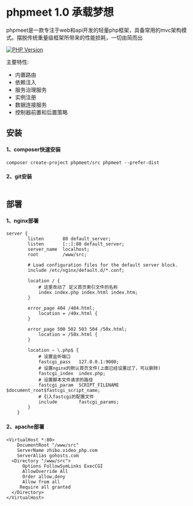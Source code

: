 phpmeet 1.0 承载梦想
===============
phpmeet是一款专注于web和api开发的轻量php框架，具备常用的mvc架构模式。摆脱传统重量级框架所带来的性能损耗，一切由简而出

[![PHP Version](https://img.shields.io/badge/php-%3E%3D7.0-8892BF.svg)](http://www.php.net/)

主要特性:
  + 内置路由
  + 依赖注入
  + 服务治理服务
  + 实例注册
  + 数据连接服务
  + 控制器前置和后置策略
  
## 安装
#### 1、composer快速安装
~~~
composer create-project phpmeet/src phpmeet --prefer-dist
~~~
#### 2、git安装
~~~

~~~

## 部署
#### 1、nginx部署
~~~
server {
        listen       80 default_server;
        listen       [::]:80 default_server;
        server_name  localhost;
        root         /www/src;

        # Load configuration files for the default server block.
        include /etc/nginx/default.d/*.conf;

        location / {
            # 这里改动了 定义首页索引文件的名称
            index index.php index.html index.htm;
        }

        error_page 404 /404.html;
            location = /40x.html {
        }

        error_page 500 502 503 504 /50x.html;
            location = /50x.html {
        }

        location ~ \.php$ {
            # 设置监听端口
            fastcgi_pass   127.0.0.1:9000;
            # 设置nginx的默认首页文件(上面已经设置过了，可以删除)
            fastcgi_index  index.php;
            # 设置脚本文件请求的路径
            fastcgi_param  SCRIPT_FILENAME  $document_root$fastcgi_script_name;
            # 引入fastcgi的配置文件
            include        fastcgi_params;
        }
    }

~~~
#### 2、apache部署
~~~
<VirtualHost *:80>
    DocumentRoot "/www/src"
    ServerName zhibo.video_php.com
    ServerAlias gohosts.com
  <Directory "/www/src">
      Options FollowSymLinks ExecCGI
      AllowOverride All
      Order allow,deny
      Allow from all
     Require all granted
  </Directory>
</VirtualHost>
~~~